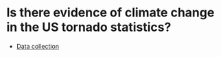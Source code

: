 # Is there evidence of climate change in the US tornado statistics?

* [Data collection](https://github.com/tnishi0/us_tornado_stats/blob/main/Data%20collection.ipynb)
